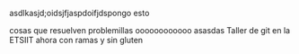 asdlkasjd;oidsjfjaspdoifjdspongo esto

cosas que resuelven problemillas
oooooooooooo
asasdas
Taller de git en la ETSIIT ahora con ramas y sin gluten
